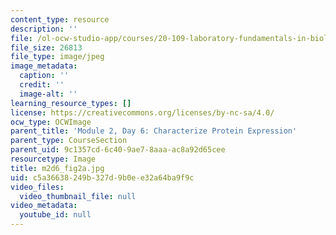 ```yaml
---
content_type: resource
description: ''
file: /ol-ocw-studio-app/courses/20-109-laboratory-fundamentals-in-biological-engineering-spring-2010/c5a36638249b327d9b0ee32a64ba9f9c_m2d6_fig2a.jpg
file_size: 26813
file_type: image/jpeg
image_metadata:
  caption: ''
  credit: ''
  image-alt: ''
learning_resource_types: []
license: https://creativecommons.org/licenses/by-nc-sa/4.0/
ocw_type: OCWImage
parent_title: 'Module 2, Day 6: Characterize Protein Expression'
parent_type: CourseSection
parent_uid: 9c1357cd-6c40-9ae7-8aaa-ac8a92d65cee
resourcetype: Image
title: m2d6_fig2a.jpg
uid: c5a36638-249b-327d-9b0e-e32a64ba9f9c
video_files:
  video_thumbnail_file: null
video_metadata:
  youtube_id: null
---
```

